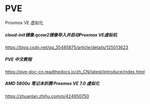 # PVE
Proxmox VE 虚拟化


##### cloud-init镜像.qcow2镜像导入并启动Proxmox VE虚拟机
https://blog.csdn.net/qq_35485875/article/details/125013623

##### PVE 中文教程
https://pve-doc-cn.readthedocs.io/zh_CN/latest/introduce/index.html

##### AMD 5800u 笔记本折腾 Proxmox VE 7.0 虚拟化
https://zhuanlan.zhihu.com/p/424950750
